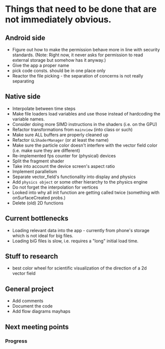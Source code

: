 # Things that need to be done that are not immediately obvious.

## Android side
- Figure out how to make the permission behave more in line with security standards. (Note: Right now, it never asks for permission to read external storage but somehow has it anyway.)
- Give the app a proper name
- pick code consts. should be in one place only
- Reactor the file picking - the separation of concerns is not really separating

## Native side
- Interpolate between time steps
- Make file loaders load variables and use those instead of hardcoding the variable names.
- Consider doing more SIMD instructions in the shaders (i.e. on the GPU)
- Refactor transformations from `mainview` (into class or such)
- Make sure ALL buffers are properly cleaned up
- Refactor `GLShaderManager` (or at least the name)
- Make sure the particle color doesn't interfere with the vector field color (i.e. make sure they are different)
- Re-implemented fps counter for (physical) devices
- Split the fragment shader
- Take into account the device screen's aspect ratio
- Implement parallelism
- Separate vector_field's functionality into display and physics
- Add `physics object` or some other hierarchy to the physics engine
- Do not forget the interpolation for vertices
- Looked into why all init function are getting called twice (something with onSurfaceCreated probs.)
- Delete (old) 2D functions

## Current bottlenecks
- Loading relevant data into the app - currently from phone's storage which is not ideal for big files.
- Loading biG files is slow, i.e. requires a "long" initial load time.

## Stuff to research
- best color wheel for scientific visualization of the direction of a 2d vector field

## General project
- Add comments
- Document the code
- Add flow diagrams mayhaps

## Next meeting points

### Progress

